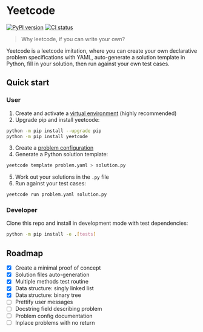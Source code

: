 # Yeetcode

[![PyPI version](
https://badge.fury.io/py/yeetcode.svg
)](https://badge.fury.io/py/yeetcode)
[![CI status](
https://github.com/qianxyz/yeetcode/actions/workflows/ci.yml/badge.svg
)](https://github.com/qianxyz/yeetcode/actions)

> Why leetcode, if you can write your own?

Yeetcode is a leetcode imitation, where you can create your own
declarative problem specifications with YAML, auto-generate a solution
template in Python, fill in your solution, then run against your own
test cases.

## Quick start

### User

1. Create and activate a [virtual environment](
   https://docs.python.org/3/library/venv.html) (highly recommended)
2. Upgrade pip and install yeetcode:
```sh
python -m pip install --upgrade pip
python -m pip install yeetcode
```
3. Create a [problem configuration](./example/README.md)
4. Generate a Python solution template:
```sh
yeetcode template problem.yaml > solution.py
```
5. Work out your solutions in the `.py` file
6. Run against your test cases:
```sh
yeetcode run problem.yaml solution.py
```

### Developer

Clone this repo and install in development mode with test dependencies:
```sh
python -m pip install -e .[tests]
```

## Roadmap

- [x] Create a minimal proof of concept
- [x] Solution files auto-generation
- [x] Multiple methods test routine
- [x] Data structure: singly linked list
- [x] Data structure: binary tree
- [ ] Prettify user messages
- [ ] Docstring field describing problem
- [ ] Problem config documentation
- [ ] Inplace problems with no return
